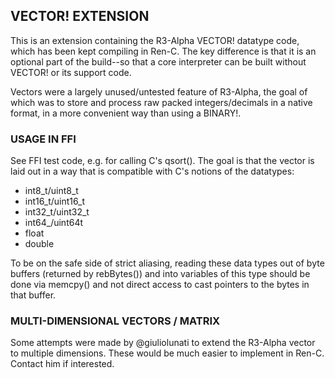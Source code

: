 ## VECTOR! EXTENSION

This is an extension containing the R3-Alpha VECTOR! datatype code, which
has been kept compiling in Ren-C.  The key difference is that it is an
optional part of the build--so that a core interpreter can be built
without VECTOR! or its support code.

Vectors were a largely unused/untested feature of R3-Alpha, the goal of
which was to store and process raw packed integers/decimals in a native
format, in a more convenient way than using a BINARY!.

### USAGE IN FFI

See FFI test code, e.g. for calling C's qsort().  The goal is that the
vector is laid out in a way that is compatible with C's notions of the
datatypes:

* int8_t/uint8_t
* int16_t/uint16_t
* int32_t/uint32_t
* int64_/uint64t
* float
* double

To be on the safe side of strict aliasing, reading these data types out
of byte buffers (returned by rebBytes()) and into variables of this type
should be done via memcpy() and not direct access to cast pointers to
the bytes in that buffer.

### MULTI-DIMENSIONAL VECTORS / MATRIX

Some attempts were made by @giuliolunati to extend the R3-Alpha vector to
multiple dimensions.  These would be much easier to implement in Ren-C.
Contact him if interested.
